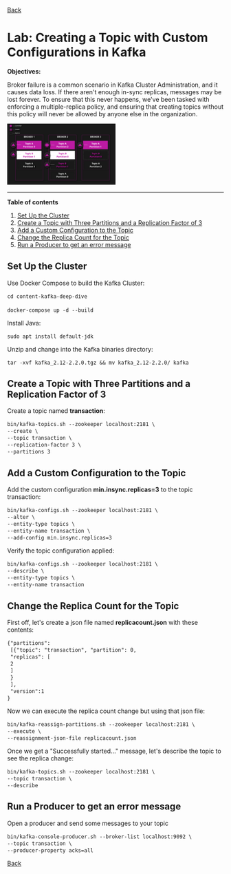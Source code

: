 [Back](/learn/apache-kafka/README.md)

# Lab: Creating a Topic with Custom Configurations in Kafka

**Objectives:**

Broker failure is a common scenario in Kafka Cluster Administration, and it causes data loss. If there aren't enough in-sync replicas, messages may be lost forever. To ensure that this never happens, we've been tasked with enforcing a multiple-replica policy, and ensuring that creating topics without this policy will never be allowed by anyone else in the organization.

<img src="/learn/apache-kafka/data/creating-topic-with-custom-configurations.png" width="50%" />

-----------------
**Table of contents**
1. [Set Up the Cluster](#set-up-the-cluster)
2. [Create a Topic with Three Partitions and a Replication Factor of 3](#create-a-topic-with-three-partitions-and-a-replication-factor-of-3)
3. [Add a Custom Configuration to the Topic](#add-a-custom-configuration-to-the-topic)
4. [Change the Replica Count for the Topic](#change-the-replica-count-for-the-topic)
5. [Run a Producer to get an error message](#run-a-producer-to-get-an-error-message)

## Set Up the Cluster
Use Docker Compose to build the Kafka Cluster:
```
cd content-kafka-deep-dive

docker-compose up -d --build
```

Install Java:
```
sudo apt install default-jdk
```

Unzip and change into the Kafka binaries directory:
```
tar -xvf kafka_2.12-2.2.0.tgz && mv kafka_2.12-2.2.0/ kafka
```

## Create a Topic with Three Partitions and a Replication Factor of 3
Create a topic named **transaction**:
```
bin/kafka-topics.sh --zookeeper localhost:2181 \
--create \
--topic transaction \
--replication-factor 3 \
--partitions 3
```

## Add a Custom Configuration to the Topic
Add the custom configuration **min.insync.replicas=3** to the topic transaction:
```
bin/kafka-configs.sh --zookeeper localhost:2181 \
--alter \
--entity-type topics \
--entity-name transaction \
--add-config min.insync.replicas=3
```

Verify the topic configuration applied:
```
bin/kafka-configs.sh --zookeeper localhost:2181 \
--describe \
--entity-type topics \
--entity-name transaction
```

## Change the Replica Count for the Topic
First off, let's create a json file named **replicacount.json** with these contents:
```
{"partitions":
 [{"topic": "transaction", "partition": 0,
 "replicas": [
 2
 ]
 }
 ],
 "version":1
}
```

Now we can execute the replica count change but using that json file:
```
bin/kafka-reassign-partitions.sh --zookeeper localhost:2181 \
--execute \
--reassignment-json-file replicacount.json
```

Once we get a "Successfully started..." message, let's describe the topic to see the replica change:
```
bin/kafka-topics.sh --zookeeper localhost:2181 \
--topic transaction \
--describe
```

## Run a Producer to get an error message
Open a producer and send some messages to your topic
```
bin/kafka-console-producer.sh --broker-list localhost:9092 \
--topic transaction \
--producer-property acks=all
```

[Back](/learn/apache-kafka/README.md)